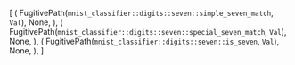 [
    (
        FugitivePath(`mnist_classifier::digits::seven::simple_seven_match`, `Val`),
        None,
    ),
    (
        FugitivePath(`mnist_classifier::digits::seven::special_seven_match`, `Val`),
        None,
    ),
    (
        FugitivePath(`mnist_classifier::digits::seven::is_seven`, `Val`),
        None,
    ),
]